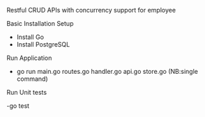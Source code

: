 Restful CRUD APIs with concurrency support for employee  

Basic Installation Setup

- Install Go
- Install PostgreSQL

Run Application

- go run main.go routes.go handler.go api.go store.go (NB:single command)

Run Unit tests

-go test


